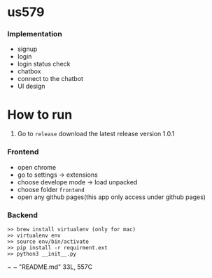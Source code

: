 # us579

### Implementation

* signup
* login
* login status check
* chatbox
* connect to the chatbot
* UI design

# How to run

1. Go to `release` download the latest release version 1.0.1

### Frontend

*  open chrome
*  go to settings -> extensions
*  choose develope mode -> load unpacked
*  choose folder `frontend`
*  open any github pages(this app only access under github pages)


### Backend

```
>> brew install virtualenv (only for mac)
>> virtualenv env
>> source env/bin/activate
>> pip install -r requirment.ext
>> python3 __init__.py
```
~
~
"README.md" 33L, 557C
